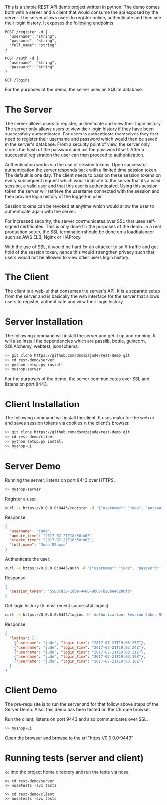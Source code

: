 This is a simple REST API demo project written in python. The demo comes both with a server and a client that would consume the api exposed by the server. The server allows users to register online, authenticate and then see their login history. It exposes the following endpoints:

```
POST /register -d {
  "username": "string",
  "password": "string",
  "full_name": "string"
}

POST /auth -d {
  "username": "string",
  "password": "string"
}

GET /logins
```

For the purposes of the demo, the server uses an SQLite database.


The Server
==========
The server allows users to register, authenticate and view their login history. The server only allows users to view their login history if they have been successfully authenticated. For users to authenticate themselves they first need to register their username and password which would then be saved in the server's database. From a security point of view, the server only stores the hash of the password and not the password itself. After a successful registration the user can then proceed to authentication.

Authentication works via the use of session tokens. Upon successful authentication the server responds back with a limited time session token. The default is one day. The client needs to pass on these session tokens on every subsequent request which would indicate to the server that its a valid session, a valid user and that this user is authenticated. Using this session token the server will retrieve the username connected with the session and then provide login history of the logged-in user.

Session tokens can be revoked at anytime which would allow the user to authenticate again with the server.

For increased security, the server communicates over SSL that uses self-signed certificates. This is only done for the purposes of the demo. In a real production setup, the SSL termination should be done on a loadbalancer such as AWS ELB, Nginx or HAProxy.

With the use of SSL, it would be hard for an attacker to sniff traffic and get hold of the session token, hence this would strengthen privacy such that users would not be allowed to view other users login history.


The Client
==========
The client is a web-ui that consumes the server's API. It is a separate setup from the server and is basically the web interface for the server that allows users to register, authenticate and view their login history.


Server Installation
===================
The following command will install the server and get it up and running. It will also install the dependencies which are passlib, bottle, guincorn, SQLAlchemy, webtest, jsonschema.

```bash
>> git clone https://github.com/dsouzajude/rest-demo.git
>> cd rest-demo/server
>> python setup.py install
>> myshop-server
```

For the purposes of the demo, the server communicates over SSL and listens on port 8443.


Client Installation
===================
The following command will install the client. It uses mako for the web ui and saves session tokens via cookies in the client's browser.

```bash
>> git clone https://github.com/dsouzajude/rest-demo.git
>> cd rest-demo/client
>> python setup.py install
>> myshop-ui
```

Server Demo
===========
Running the server, listens on port 8443 over HTTPS.

```bash
>> myshop-server
```

Register a user.

```bash
curl -k https://0.0.0.0:8443/register -d '{"username": "jude", "password": "jude", "full_name": "Jude DSouza"}'
```

Response:

```json
{
  "username": "jude",
  "update_time": "2017-07-21T18:58:06Z",
  "create_time": "2017-07-21T18:58:06Z",
  "full_name": "Jude DSouza"
}
```

Authenticate the user.

```bash
curl -k https://0.0.0.0:8443/auth -d '{"username": "jude", "password": "jude"}'
```

Response:

```json
{
  "session_token": "5586cd30-1dbe-4660-9b68-b20be4d280fb"
}
```

Get login history (5 most recent successful logins).

```bash
curl -k https://0.0.0.0:8443/logins -H 'Authorization: Session-token 5586cd30-1dbe-4660-9b68-b20be4d280fb'
```

Response:

```json
{
  "logins": [
    {"username": "jude", "login_time": "2017-07-21T19:03:25Z"},
    {"username": "jude", "login_time": "2017-07-21T19:03:24Z"},
    {"username": "jude", "login_time": "2017-07-21T19:03:21Z"},
    {"username": "jude", "login_time": "2017-07-21T19:03:19Z"},
    {"username": "jude", "login_time": "2017-07-21T19:03:18Z"}
  ]
}
```


Client Demo
===========
The pre-requisite is to run the server and for that follow above steps of the Server Demo. Also, this demo has been tested on the Chrome browser.

Run the client, listens on port 9443 and also communicates over SSL.

```bash
>> myshop-ui
```

Open the browser and browse to the url "https://0.0.0.0:9443"


Running tests (server and client)
=================================
`cd` into the project home directory and run the tests via nose.

```
>> cd rest-demo/server
>> nosetests -svx tests

>> cd rest-demo/client
>> nosetests -svx tests
```
